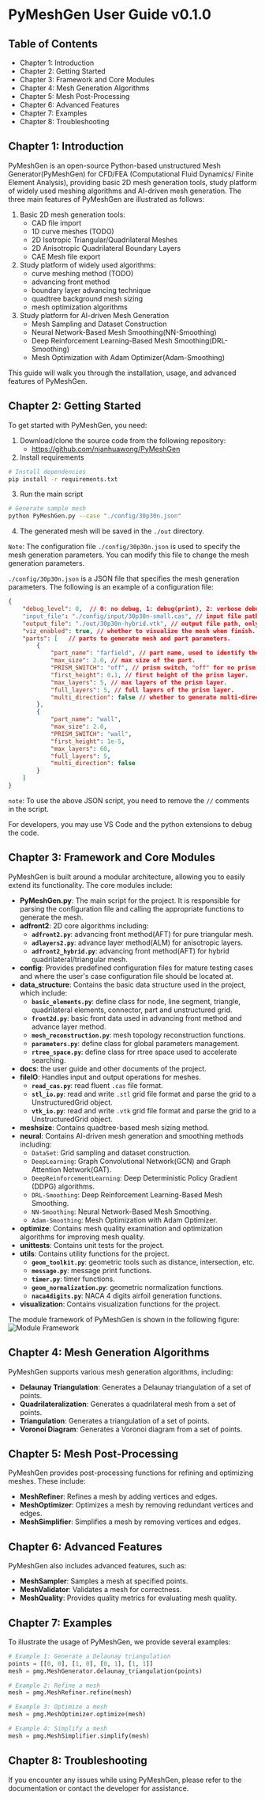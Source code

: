 # PyMeshGen User Guide v0.1.0

## Table of Contents
- Chapter 1: Introduction
- Chapter 2: Getting Started
- Chapter 3: Framework and Core Modules
- Chapter 4: Mesh Generation Algorithms
- Chapter 5: Mesh Post-Processing
- Chapter 6: Advanced Features
- Chapter 7: Examples
- Chapter 8: Troubleshooting

## Chapter 1: Introduction
PyMeshGen is an open-source Python-based unstructured Mesh Generator(PyMeshGen) for CFD/FEA (Computational Fluid Dynamics/ Finite Element Analysis), providing basic 2D mesh generation tools, study platform of widely used meshing algorithms and AI-driven mesh generation.
The three main features of PyMeshGen are illustrated as follows:
1. Basic 2D mesh generation tools: 
   - CAD file import
   - 1D curve meshes (TODO)
   - 2D Isotropic Triangular/Quadrilateral Meshes
   - 2D Anisotropic Quadrilateral Boundary Layers
   - CAE Mesh file export
2. Study platform of widely used algorithms: 
   - curve meshing method (TODO)
   - advancing front method
   - boundary layer advancing technique
   - quadtree background mesh sizing
   - mesh optimization algorithms
3. Study platform for AI-driven Mesh Generation
   - Mesh Sampling and Dataset Construction
   - Neural Network-Based Mesh Smoothing(NN-Smoothing)
   - Deep Reinforcement Learning-Based Mesh Smoothing(DRL-Smoothing)
   - Mesh Optimization with Adam Optimizer(Adam-Smoothing)
  
This guide will walk you through the installation, usage, and advanced features of PyMeshGen.

## Chapter 2: Getting Started
To get started with PyMeshGen, you need:
1. Download/clone the source code from the following repository:
     - https://github.com/nianhuawong/PyMeshGen
2. Install requirements
```bash
# Install dependencies
pip install -r requirements.txt
```
3. Run the main script 
```bash
# Generate sample mesh
python PyMeshGen.py --case "./config/30p30n.json"
```
4. The generated mesh will be saved in the `./out` directory.
   
`Note`: The configuration file `./config/30p30n.json` is used to specify the mesh generation parameters. You can modify this file to change the mesh generation parameters.

`./config/30p30n.json` is a JSON file that specifies the mesh generation parameters. The following is an example of a configuration file:
```json
{
    "debug_level": 0,  // 0: no debug, 1: debug(print), 2: verbose debug(verbose print and plot)
    "input_file": "./config/input/30p30n-small.cas", // input file path, only support .cas file format for now.
    "output_file": "./out/30p30n-hybrid.vtk", // output file path, only support.vtk file format for now.
    "viz_enabled": true, // whether to visualize the mesh when finish.
    "parts": [   // parts to generate mesh and part parameters.
        {
            "part_name": "farfield", // part name, used to identify the part.
            "max_size": 2.0, // max size of the part.
            "PRISM_SWITCH": "off", // prism switch, "off" for no prism, "wall" for wall prism.
            "first_height": 0.1, // first height of the prism layer.
            "max_layers": 5, // max layers of the prism layer.
            "full_layers": 5, // full layers of the prism layer.
            "multi_direction": false // whether to generate multi-direction at convex corner, not supported yet.
        },
        {
            "part_name": "wall",
            "max_size": 2.0,
            "PRISM_SWITCH": "wall",
            "first_height": 1e-5,
            "max_layers": 60,
            "full_layers": 5,
            "multi_direction": false
        }
    ]
}
```
`note`: To use the above JSON script, you need to remove the `//` comments in the script.

For developers, you may use VS Code and the python extensions to debug the code.

## Chapter 3: Framework and Core Modules
PyMeshGen is built around a modular architecture, allowing you to easily extend its functionality. The core modules include:
- **PyMeshGen.py**: The main script for the project. It is responsible for parsing the configuration file and calling the appropriate functions to generate the mesh.
- **adfront2**: 2D core algorithms including:
  - **`adfront2.py`**: advancing front method(AFT) for pure triangular mesh.
  - **`adlayers2.py`**: advance layer method(ALM) for anisotropic layers.
  - **`adfront2_hybrid.py`**: advancing front method(AFT) for hybrid quadrilateral/triangular mesh.
- **config**: Provides predefined configuration files for mature testing cases and where the user's case configuration file should be located at.
- **data_structure**: Contains the basic data structure used in the project, which include:
  - **`basic_elements.py`**: define class for node, line segment, triangle, quadrilateral elements, connector, part and unstructured grid.
  - **`front2d.py`**: basic front data used in advancing front method and advance layer method.
  - **`mesh_reconstruction.py`**: mesh topology reconstruction functions.
  - **`parameters.py`**: define class for global parameters management.
  - **`rtree_space.py`**: define class for rtree space used to accelerate searching.
- **docs**: the user guide and other documents of the project.
- **fileIO**: Handles input and output operations for meshes.
  - **`read_cas.py`**: read fluent `.cas` file format.
  - **`stl_io.py`**: read and write `.stl` grid file format and parse the grid to a UnstructuredGrid object.
  - **`vtk_io.py`**: read and write `.vtk` grid file format and parse the grid to a UnstructuredGrid object.
- **meshsize**: Contains quadtree-based mesh sizing method.
- **neural**: Contains AI-driven mesh generation and smoothing methods including:
  - `DataSet`: Grid sampling and dataset construction.
  - `DeepLearning`: Graph Convolutional Network(GCN) and Graph Attention Network(GAT).
  - `DeepReinforcementLearning`: Deep Deterministic Policy Gradient (DDPG) algorithms.
  - `DRL-Smoothing`: Deep Reinforcement Learning-Based Mesh Smoothing.
  - `NN-Smoothing`: Neural Network-Based Mesh Smoothing.
  - `Adam-Smoothing`: Mesh Optimization with Adam Optimizer.
- **optimize**: Contains mesh quality examination and optimization algorithms for improving mesh quality.
- **unittests**: Contains unit tests for the project.
- **utils**: Contains utility functions for the project.
  - **`geom_toolkit.py`**: geometric tools such as distance, intersection, etc.
  - **`message.py`**: message print functions.
  - **`timer.py`**: timer functions.
  - **`geom_normalization.py`**: geometric normalization functions.
  - **`naca4digits.py`**: NACA 4 digits airfoil generation functions.
- **visualization**: Contains visualization functions for the project.

The module framework of PyMeshGen is shown in the following figure:
![Module Framework](./images/module_framework.png)


## Chapter 4: Mesh Generation Algorithms
PyMeshGen supports various mesh generation algorithms, including:
- **Delaunay Triangulation**: Generates a Delaunay triangulation of a set of points.
- **Quadrilateralization**: Generates a quadrilateral mesh from a set of points.
- **Triangulation**: Generates a triangulation of a set of points.
- **Voronoi Diagram**: Generates a Voronoi diagram from a set of points.

## Chapter 5: Mesh Post-Processing
PyMeshGen provides post-processing functions for refining and optimizing meshes. These include:
- **MeshRefiner**: Refines a mesh by adding vertices and edges.
- **MeshOptimizer**: Optimizes a mesh by removing redundant vertices and edges.
- **MeshSimplifier**: Simplifies a mesh by removing vertices and edges.

## Chapter 6: Advanced Features
PyMeshGen also includes advanced features, such as:
- **MeshSampler**: Samples a mesh at specified points.
- **MeshValidator**: Validates a mesh for correctness.
- **MeshQuality**: Provides quality metrics for evaluating mesh quality.

## Chapter 7: Examples
To illustrate the usage of PyMeshGen, we provide several examples:
```python
# Example 1: Generate a Delaunay triangulation
points = [[0, 0], [1, 0], [0, 1], [1, 1]]
mesh = pmg.MeshGenerator.delaunay_triangulation(points)
```
```python
# Example 2: Refine a mesh
mesh = pmg.MeshRefiner.refine(mesh)
```
```python
# Example 3: Optimize a mesh
mesh = pmg.MeshOptimizer.optimize(mesh)
```
```python
# Example 4: Simplify a mesh
mesh = pmg.MeshSimplifier.simplify(mesh)
```

## Chapter 8: Troubleshooting
If you encounter any issues while using PyMeshGen, please refer to the documentation or contact the developer for assistance.

